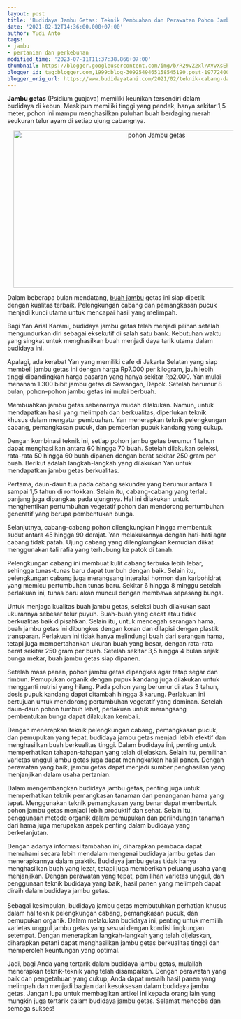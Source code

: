 ```yaml
---
layout: post
title: 'Budidaya Jambu Getas: Teknik Pembuahan dan Perawatan Pohon Jambu'
date: '2021-02-12T14:36:00.000+07:00'
author: Yudi Anto
tags:
- jambu
- pertanian dan perkebunan
modified_time: '2023-07-11T11:37:38.866+07:00'
thumbnail: https://blogger.googleusercontent.com/img/b/R29vZ2xl/AVvXsEhUTmWkhjgr_uP2-lGElIiPD6cBWiy2EaQXpYa9UeHAGlQScQ6xdgqbKOooSeXIMIaWXkvVcr9rG3iHwJJy0fwmYl0xJTu6xhHcXCDhxzJMHvvi43TqVsHRPJ0E9tSQUDndvE7DqGE49hV1COOYZfuuRlBuCSaiyennFEJfB8t2mwiNvK4IHM_641cRnzHV/s72-w640-c-h360/Jambu%20getas.jpg
blogger_id: tag:blogger.com,1999:blog-3092549465158545190.post-1977240022253404269
blogger_orig_url: https://www.budidayatani.com/2021/02/teknik-cabang-dan-pemangkasan-pucuk.html
---
```


<p><b>Jambu getas</b> (Psidium guajava) memiliki keunikan tersendiri dalam budidaya di kebun. Meskipun memiliki tinggi yang pendek, hanya sekitar 1,5 meter, pohon ini mampu menghasilkan puluhan buah berdaging merah seukuran telur ayam di setiap ujung cabangnya.</p><div class="separator" style="clear: both; text-align: center;"><a href="https://blogger.googleusercontent.com/img/b/R29vZ2xl/AVvXsEhUTmWkhjgr_uP2-lGElIiPD6cBWiy2EaQXpYa9UeHAGlQScQ6xdgqbKOooSeXIMIaWXkvVcr9rG3iHwJJy0fwmYl0xJTu6xhHcXCDhxzJMHvvi43TqVsHRPJ0E9tSQUDndvE7DqGE49hV1COOYZfuuRlBuCSaiyennFEJfB8t2mwiNvK4IHM_641cRnzHV/s2133/Jambu%20getas.jpg" imageanchor="1" style="margin-left: 1em; margin-right: 1em;"><img alt="pohon Jambu getas" border="0" data-original-height="1200" data-original-width="2133" height="360" src="https://blogger.googleusercontent.com/img/b/R29vZ2xl/AVvXsEhUTmWkhjgr_uP2-lGElIiPD6cBWiy2EaQXpYa9UeHAGlQScQ6xdgqbKOooSeXIMIaWXkvVcr9rG3iHwJJy0fwmYl0xJTu6xhHcXCDhxzJMHvvi43TqVsHRPJ0E9tSQUDndvE7DqGE49hV1COOYZfuuRlBuCSaiyennFEJfB8t2mwiNvK4IHM_641cRnzHV/w640-h360/Jambu%20getas.jpg" width="640" /></a></div><p>Dalam beberapa bulan mendatang, <a href="https://www.budidayatani.com/search/label/jambu">buah jambu</a> getas ini siap dipetik dengan kualitas terbaik. Pelengkungan cabang dan pemangkasan pucuk menjadi kunci utama untuk mencapai hasil yang melimpah.</p><p>Bagi Yan Arial Karami, budidaya jambu getas telah menjadi pilihan setelah mengundurkan diri sebagai eksekutif di salah satu bank. Kebutuhan waktu yang singkat untuk menghasilkan buah menjadi daya tarik utama dalam budidaya ini.</p><p>Apalagi, ada kerabat Yan yang memiliki cafe di Jakarta Selatan yang siap membeli jambu getas ini dengan harga Rp7.000 per kilogram, jauh lebih tinggi dibandingkan harga pasaran yang hanya sekitar Rp2.000. Yan mulai menanam 1.300 bibit jambu getas di Sawangan, Depok. Setelah berumur 8 bulan, pohon-pohon jambu getas ini mulai berbuah.</p><p>Membuahkan jambu getas sebenarnya mudah dilakukan. Namun, untuk mendapatkan hasil yang melimpah dan berkualitas, diperlukan teknik khusus dalam mengatur pembuahan. Yan menerapkan teknik pelengkungan cabang, pemangkasan pucuk, dan pemberian pupuk kandang yang cukup.</p><p>Dengan kombinasi teknik ini, setiap pohon jambu getas berumur 1 tahun dapat menghasilkan antara 60 hingga 70 buah. Setelah dilakukan seleksi, rata-rata 50 hingga 60 buah dipanen dengan berat sekitar 250 gram per buah. Berikut adalah langkah-langkah yang dilakukan Yan untuk mendapatkan jambu getas berkualitas.</p><p>Pertama, daun-daun tua pada cabang sekunder yang berumur antara 1 sampai 1,5 tahun di rontokkan. Selain itu, cabang-cabang yang terlalu panjang juga dipangkas pada ujungnya. Hal ini dilakukan untuk menghentikan pertumbuhan vegetatif pohon dan mendorong pertumbuhan generatif yang berupa pembentukan bunga.</p><p>Selanjutnya, cabang-cabang pohon dilengkungkan hingga membentuk sudut antara 45 hingga 90 derajat. Yan melakukannya dengan hati-hati agar cabang tidak patah. Ujung cabang yang dilengkungkan kemudian diikat menggunakan tali rafia yang terhubung ke patok di tanah.</p><p>Pelengkungan cabang ini membuat kulit cabang terbuka lebih lebar, sehingga tunas-tunas baru dapat tumbuh dengan baik. Selain itu, pelengkungan cabang juga merangsang interaksi hormon dan karbohidrat yang memicu pertumbuhan tunas baru. Sekitar 6 hingga 8 minggu setelah perlakuan ini, tunas baru akan muncul dengan membawa sepasang bunga.</p><p>Untuk menjaga kualitas buah jambu getas, seleksi buah dilakukan saat ukurannya sebesar telur puyuh. Buah-buah yang cacat atau tidak berkualitas baik dipisahkan. Selain itu, untuk mencegah serangan hama, buah jambu getas ini dibungkus dengan koran dan dilapisi dengan plastik transparan. Perlakuan ini tidak hanya melindungi buah dari serangan hama, tetapi juga mempertahankan ukuran buah yang besar, dengan rata-rata berat sekitar 250 gram per buah. Setelah sekitar 3,5 hingga 4 bulan sejak bunga mekar, buah jambu getas siap dipanen.</p><p>Setelah masa panen, pohon jambu getas dipangkas agar tetap segar dan rimbun. Pemupukan organik dengan pupuk kandang juga dilakukan untuk mengganti nutrisi yang hilang. Pada pohon yang berumur di atas 3 tahun, dosis pupuk kandang dapat ditambah hingga 3 karung. Perlakuan ini bertujuan untuk mendorong pertumbuhan vegetatif yang dominan. Setelah daun-daun pohon tumbuh lebat, perlakuan untuk merangsang pembentukan bunga dapat dilakukan kembali.</p><p>Dengan menerapkan teknik pelengkungan cabang, pemangkasan pucuk, dan pemupukan yang tepat, budidaya jambu getas menjadi lebih efektif dan menghasilkan buah berkualitas tinggi. Dalam budidaya ini, penting untuk memperhatikan tahapan-tahapan yang telah dijelaskan. Selain itu, pemilihan varietas unggul jambu getas juga dapat meningkatkan hasil panen. Dengan perawatan yang baik, jambu getas dapat menjadi sumber penghasilan yang menjanjikan dalam usaha pertanian.</p><p>Dalam mengembangkan budidaya jambu getas, penting juga untuk memperhatikan teknik pemangkasan tanaman dan penanganan hama yang tepat. Menggunakan teknik pemangkasan yang benar dapat membentuk pohon jambu getas menjadi lebih produktif dan sehat. Selain itu, penggunaan metode organik dalam pemupukan dan perlindungan tanaman dari hama juga merupakan aspek penting dalam budidaya yang berkelanjutan.</p><p>Dengan adanya informasi tambahan ini, diharapkan pembaca dapat memahami secara lebih mendalam mengenai budidaya jambu getas dan menerapkannya dalam praktik. Budidaya jambu getas tidak hanya menghasilkan buah yang lezat, tetapi juga memberikan peluang usaha yang menjanjikan. Dengan perawatan yang tepat, pemilihan varietas unggul, dan penggunaan teknik budidaya yang baik, hasil panen yang melimpah dapat diraih dalam budidaya jambu getas.<br /><br />Sebagai kesimpulan, budidaya jambu getas membutuhkan perhatian khusus dalam hal teknik pelengkungan cabang, pemangkasan pucuk, dan pemupukan organik. Dalam melakukan budidaya ini, penting untuk memilih varietas unggul jambu getas yang sesuai dengan kondisi lingkungan setempat. Dengan menerapkan langkah-langkah yang telah dijelaskan, diharapkan petani dapat menghasilkan jambu getas berkualitas tinggi dan memperoleh keuntungan yang optimal.</p><p>Jadi, bagi Anda yang tertarik dalam budidaya jambu getas, mulailah menerapkan teknik-teknik yang telah disampaikan. Dengan perawatan yang baik dan pengetahuan yang cukup, Anda dapat meraih hasil panen yang melimpah dan menjadi bagian dari kesuksesan dalam budidaya jambu getas. Jangan lupa untuk membagikan artikel ini kepada orang lain yang mungkin juga tertarik dalam budidaya jambu getas. Selamat mencoba dan semoga sukses!</p>